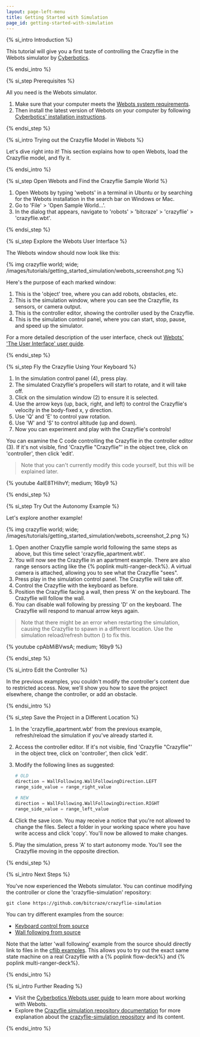 ```yaml
---
layout: page-left-menu
title: Getting Started with Simulation
page_id: getting-started-with-simulation
---
```


{% si_intro Introduction %}

This tutorial will give you a first taste of controlling the Crazyflie in the Webots simulator by [Cyberbotics](https://cyberbotics.com/).

{% endsi_intro %}

{% si_step Prerequisites %}

All you need is the Webots simulator.

1. Make sure that your computer meets the [Webots system requirements](https://cyberbotics.com/doc/guide/system-requirements).
2. Then install the latest version of Webots on your computer by following [Cyberbotics' installation instructions](https://cyberbotics.com/doc/guide/installing-webots).

{% endsi_step %}

{% si_intro Trying out the Crazyflie Model in Webots %}

Let's dive right into it! This section explains how to open Webots, load the Crazyflie model, and fly it.

{% endsi_intro %}

{% si_step Open Webots and Find the Crazyflie Sample World %}

1. Open Webots by typing 'webots' in a terminal in Ubuntu or by searching for the Webots installation in the search bar on Windows or Mac.
2. Go to 'File' > 'Open Sample World...'.
3. In the dialog that appears, navigate to 'robots' > 'bitcraze' > 'crazyflie' > 'crazyflie.wbt'.

{% endsi_step %}

{% si_step Explore the Webots User Interface %}

The Webots window should now look like this:

{% img crazyflie world; wide; /images/tutorials/getting_started_simulation/webots_screenshot.png %}

Here's the purpose of each marked window:
1. This is the 'object' tree, where you can add robots, obstacles, etc.
2. This is the simulation window, where you can see the Crazyflie, its sensors, or camera output.
3. This is the controller editor, showing the controller used by the Crazyflie.
4. This is the simulation control panel, where you can start, stop, pause, and speed up the simulator.

For a more detailed description of the user interface, check out [Webots' 'The User Interface' user guide](https://cyberbotics.com/doc/guide/the-user-interface).

{% endsi_step %}

{% si_step Fly the Crazyflie Using Your Keyboard %}

1. In the simulation control panel (4), press play.
2. The simulated Crazyflie's propellers will start to rotate, and it will take off.
3. Click on the simulation window (2) to ensure it is selected.
4. Use the arrow keys (up, back, right, and left) to control the Crazyflie's velocity in the body-fixed x, y direction.
5. Use 'Q' and 'E' to control yaw rotation.
6. Use 'W' and 'S' to control altitude (up and down).
7. Now you can experiment and play with the Crazyflie's controls!

You can examine the C code controlling the Crazyflie in the controller editor (3). If it's not visible, find 'Crazyflie "Crazyflie"' in the object tree, click on 'controller', then click 'edit'.

> Note that you can't currently modify this code yourself, but this will be explained later.

{% youtube 4alE8THihvY; medium; 16by9 %}

{% endsi_step %}

{% si_step Try Out the Autonomy Example %}

Let's explore another example!

{% img crazyflie world; wide; /images/tutorials/getting_started_simulation/webots_screenshot_2.png %}

1. Open another Crazyflie sample world following the same steps as above, but this time select 'crazyflie_apartment.wbt'.
2. You will now see the Crazyflie in an apartment example. There are also range sensors acting like the {% poplink multi-ranger-deck%}. A virtual camera is attached, allowing you to see what the Crazyflie "sees".
3. Press play in the simulation control panel. The Crazyflie will take off.
4. Control the Crazyflie with the keyboard as before.
5. Position the Crazyflie facing a wall, then press 'A' on the keyboard. The Crazyflie will follow the wall.
6. You can disable wall following by pressing 'D' on the keyboard. The Crazyflie will respond to manual arrow keys again.

> Note that there might be an error when restarting the simulation, causing the Crazyflie to spawn in a different location. Use the simulation reload/refresh button (<i class="fa-solid fa-arrows-rotate"></i>) to fix this.

{% youtube cpAbMiBVwsA; medium; 16by9 %}

{% endsi_step %}

{% si_intro Edit the Controller %}

In the previous examples, you couldn't modify the controller's content due to restricted access. Now, we'll show you how to save the project elsewhere, change the controller, or add an obstacle.

{% endsi_intro %}

{% si_step Save the Project in a Different Location %}

1. In the 'crazyflie_apartment.wbt' from the previous example, refresh/reload the simulation if you've already started it.
2. Access the controller editor. If it's not visible, find 'Crazyflie "Crazyflie"' in the object tree, click on 'controller', then click 'edit'.
3. Modify the following lines as suggested:

    ```python
    # OLD
    direction = WallFollowing.WallFollowingDirection.LEFT
    range_side_value = range_right_value

    # NEW
    direction = WallFollowing.WallFollowingDirection.RIGHT
    range_side_value = range_left_value
    ```

4. Click the save icon. You may receive a notice that you're not allowed to change the files. Select a folder in your working space where you have write access and click 'copy'. You'll now be allowed to make changes.
5. Play the simulation, press 'A' to start autonomy mode. You'll see the Crazyflie moving in the opposite direction.

{% endsi_step %}

{% si_intro Next Steps %}

You've now experienced the Webots simulator. You can continue modifying the controller or clone the 'crazyflie-simulation' repository:

```
git clone https://github.com/bitcraze/crazyflie-simulation
```

You can try different examples from the source:

* [Keyboard control from source](/documentation/repository/crazyflie-simulation/main/user_guides/webots_wall_following/)
* [Wall following from source](/documentation/repository/crazyflie-simulation/main/user_guides/webots_wall_following/)

Note that the latter 'wall following' example from the source should directly link to files in the [cflib examples](https://github.com/bitcraze/crazyflie-lib-python). This allows you to try out the exact same state machine on a real Crazyflie with a {% poplink flow-deck%} and {% poplink multi-ranger-deck%}.

{% endsi_intro %}

{% si_intro Further Reading %}

* Visit the [Cyberbotics Webots user guide](https://cyberbotics.com/doc/guide/) to learn more about working with Webots.
* Explore the [Crazyflie simulation repository documentation](/documentation/repository/crazyflie-simulation/main/) for more explanation about the [crazyflie-simulation repository](https://github.com/bitcraze/crazyflie-simulation) and its content.

{% endsi_intro %}
